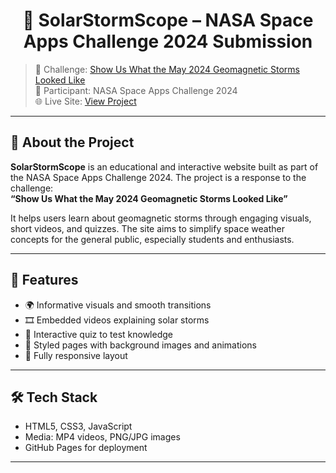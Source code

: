 <h1 align="center">🌌 SolarStormScope – NASA Space Apps Challenge 2024 Submission</h1>

> 📅 Challenge: [Show Us What the May 2024 Geomagnetic Storms Looked Like](https://www.spaceappschallenge.org/nasa-space-apps-2024/challenges/show-us-what-the-may-2024-geomagnetic-storms-looked-like/)  
> 🎯 Participant: NASA Space Apps Challenge 2024  
> 🌐 Live Site: [View Project](https://kammala-kalyan.github.io/NasaSpaceAppChallenge/page1.html)

---

## 📖 About the Project

**SolarStormScope** is an educational and interactive website built as part of the NASA Space Apps Challenge 2024. The project is a response to the challenge:  
**“Show Us What the May 2024 Geomagnetic Storms Looked Like”**

It helps users learn about geomagnetic storms through engaging visuals, short videos, and quizzes. The site aims to simplify space weather concepts for the general public, especially students and enthusiasts.

---

## 🧩 Features

- 🌍 Informative visuals and smooth transitions
- 🎞️ Embedded videos explaining solar storms
- 🧠 Interactive quiz to test knowledge
- 🎨 Styled pages with background images and animations
- 📱 Fully responsive layout

---

## 🛠️ Tech Stack

- HTML5, CSS3, JavaScript
- Media: MP4 videos, PNG/JPG images
- GitHub Pages for deployment

---


